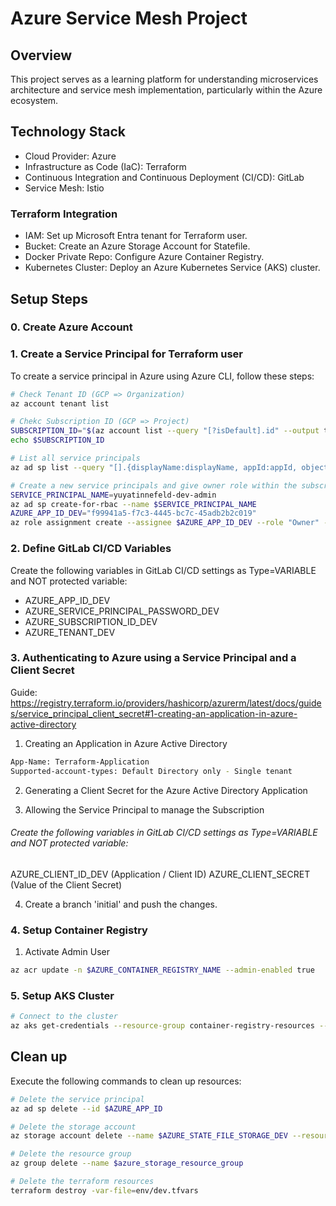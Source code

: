 # Azure Service Mesh Project

## Overview 
This project serves as a learning platform for understanding microservices architecture and service mesh implementation, particularly within the Azure ecosystem.

## Technology Stack
- Cloud Provider: Azure
- Infrastructure as Code (IaC): Terraform
- Continuous Integration and Continuous Deployment (CI/CD): GitLab
- Service Mesh: Istio

### Terraform Integration
- IAM: Set up Microsoft Entra tenant for Terraform user.
- Bucket: Create an Azure Storage Account for Statefile.
- Docker Private Repo: Configure Azure Container Registry.
- Kubernetes Cluster: Deploy an Azure Kubernetes Service (AKS) cluster.

## Setup Steps

### 0. Create Azure Account

### 1. Create a Service Principal for Terraform user

To create a service principal in Azure using Azure CLI, follow these steps:
```bash
# Check Tenant ID (GCP => Organization)
az account tenant list

# Chekc Subscription ID (GCP => Project)
SUBSCRIPTION_ID="$(az account list --query "[?isDefault].id" --output tsv)"
echo $SUBSCRIPTION_ID

# List all service principals
az ad sp list --query "[].{displayName:displayName, appId:appId, objectId:objectId}"

# Create a new service principals and give owner role within the subscription
SERVICE_PRINCIPAL_NAME=yuyatinnefeld-dev-admin
az ad sp create-for-rbac --name $SERVICE_PRINCIPAL_NAME
AZURE_APP_ID_DEV="f99941a5-f7c3-4445-bc7c-45adb2b2c019"
az role assignment create --assignee $AZURE_APP_ID_DEV --role "Owner" --scope /subscriptions/$SUBSCRIPTION_ID
```

### 2. Define GitLab CI/CD Variables
Create the following variables in GitLab CI/CD settings as Type=VARIABLE and NOT protected variable:
- AZURE_APP_ID_DEV
- AZURE_SERVICE_PRINCIPAL_PASSWORD_DEV
- AZURE_SUBSCRIPTION_ID_DEV
- AZURE_TENANT_DEV

### 3. Authenticating to Azure using a Service Principal and a Client Secret 

Guide: https://registry.terraform.io/providers/hashicorp/azurerm/latest/docs/guides/service_principal_client_secret#1-creating-an-application-in-azure-active-directory

1. Creating an Application in Azure Active Directory
```bash
App-Name: Terraform-Application
Supported-account-types: Default Directory only - Single tenant
```
2. Generating a Client Secret for the Azure Active Directory Application

3. Allowing the Service Principal to manage the Subscription

###### Create the following variables in GitLab CI/CD settings as Type=VARIABLE and NOT protected variable:
AZURE_CLIENT_ID_DEV (Application / Client ID)
AZURE_CLIENT_SECRET (Value of the Client Secret)

4. Create a branch 'initial' and push the changes.


### 4. Setup Container Registry
1. Activate Admin User

```bash
az acr update -n $AZURE_CONTAINER_REGISTRY_NAME --admin-enabled true
```

### 5. Setup AKS Cluster
```bash
# Connect to the cluster
az aks get-credentials --resource-group container-registry-resources --name myAKSCluster
```

## Clean up
Execute the following commands to clean up resources:

```bash
# Delete the service principal
az ad sp delete --id $AZURE_APP_ID

# Delete the storage account
az storage account delete --name $AZURE_STATE_FILE_STORAGE_DEV --resource-group $azure_storage_resource_group_DEV

# Delete the resource group
az group delete --name $azure_storage_resource_group

# Delete the terraform resources
terraform destroy -var-file=env/dev.tfvars
```

